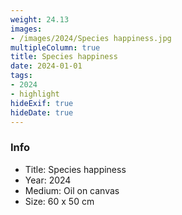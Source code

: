 ```yaml
---
weight: 24.13
images:
- /images/2024/Species happiness.jpg
multipleColumn: true
title: Species happiness
date: 2024-01-01
tags:
- 2024
- highlight
hideExif: true
hideDate: true
---
```


### Info

- Title: Species happiness
- Year: 2024
- Medium: Oil on canvas
- Size: 60 x 50 cm

